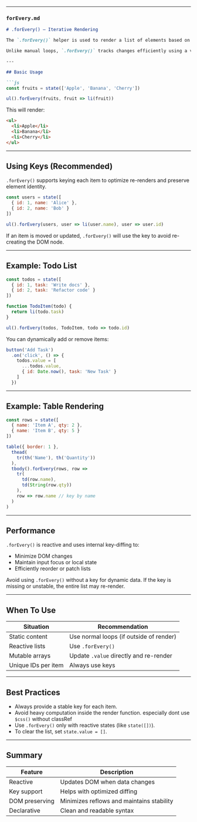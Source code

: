 
---

### `forEvery.md`

```md
# .forEvery() – Iterative Rendering

The `.forEvery()` helper is used to render a list of elements based on a reactive iterable (like an array or `state([])` list). It is highly performant and automatically updates the DOM when the list changes.

Unlike manual loops, `.forEvery()` tracks changes efficiently using a virtual key-diffing strategy, minimizing DOM updates when possible.

---

## Basic Usage

```js
const fruits = state(['Apple', 'Banana', 'Cherry'])

ul().forEvery(fruits, fruit => li(fruit))
```

This will render:

```html
<ul>
  <li>Apple</li>
  <li>Banana</li>
  <li>Cherry</li>
</ul>
```

---

## Using Keys (Recommended)

`.forEvery()` supports keying each item to optimize re-renders and preserve element identity.

```js
const users = state([
  { id: 1, name: 'Alice' },
  { id: 2, name: 'Bob' }
])

ul().forEvery(users, user => li(user.name), user => user.id)
```

If an item is moved or updated, `.forEvery()` will use the key to avoid re-creating the DOM node.

---

## Example: Todo List

```js
const todos = state([
  { id: 1, task: 'Write docs' },
  { id: 2, task: 'Refactor code' }
])

function TodoItem(todo) {
  return li(todo.task)
}

ul().forEvery(todos, TodoItem, todo => todo.id)
```

You can dynamically add or remove items:

```js
button('Add Task')
  .on('click', () => {
    todos.value = [
      ...todos.value,
      { id: Date.now(), task: 'New Task' }
    ]
  })
```

---

## Example: Table Rendering

```js
const rows = state([
  { name: 'Item A', qty: 2 },
  { name: 'Item B', qty: 5 }
])

table({ border: 1 },
  thead(
    tr(th('Name'), th('Quantity'))
  ),
  tbody().forEvery(rows, row =>
    tr(
      td(row.name),
      td(String(row.qty))
    ),
    row => row.name // key by name
  )
)
```

---

## Performance

`.forEvery()` is reactive and uses internal key-diffing to:

- Minimize DOM changes
- Maintain input focus or local state
- Efficiently reorder or patch lists

Avoid using `.forEvery()` without a key for dynamic data. If the key is missing or unstable, the entire list may re-render.

---

## When To Use

| Situation             | Recommendation          |
|----------------------|--------------------------|
| Static content        | Use normal loops (if outside of render) |
| Reactive lists        | Use `.forEvery()`        |
| Mutable arrays        | Update `.value` directly and re-render |
| Unique IDs per item   | Always use keys          |

---

## Best Practices

- Always provide a stable key for each item.
- Avoid heavy computation inside the render function. especially dont use `$css()` without classRef
- Use `.forEvery()` only with reactive states (like `state([])`).
- To clear the list, set `state.value = []`.

---

## Summary

| Feature            | Description                                |
|--------------------|--------------------------------------------|
| Reactive           | Updates DOM when data changes              |
| Key support        | Helps with optimized diffing               |
| DOM preserving     | Minimizes reflows and maintains stability  |
| Declarative        | Clean and readable syntax                  |
```
